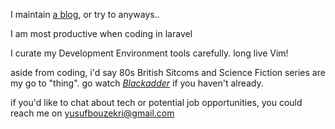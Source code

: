 I maintain [a blog](https://yusuf.fyi), or try to anyways..

I am most productive when coding in laravel

I curate my Development Environment tools carefully. long live Vim!

aside from coding, i'd say 80s British Sitcoms and Science Fiction series are my go to "thing". go watch [_Blackadder_](https://en.wikipedia.org/wiki/Blackadder) if you haven't already.

if you'd like to chat about tech or potential job opportunities, you could reach me on yusufbouzekri@gmail.com
<!--
**spcbfr/spcbfr** is a ✨ _special_ ✨ repository because its `README.md` (this file) appears on your GitHub profile.

Here are some ideas to get you started:

- 🔭 I’m currently working on ...
- 🌱 I’m currently learning ...
- 👯 I’m looking to collaborate on ...
- 🤔 I’m looking for help with ...
- 💬 Ask me about ...
- 📫 How to reach me: ...
- 😄 Pronouns: ...
- ⚡ Fun fact: ...
-->
